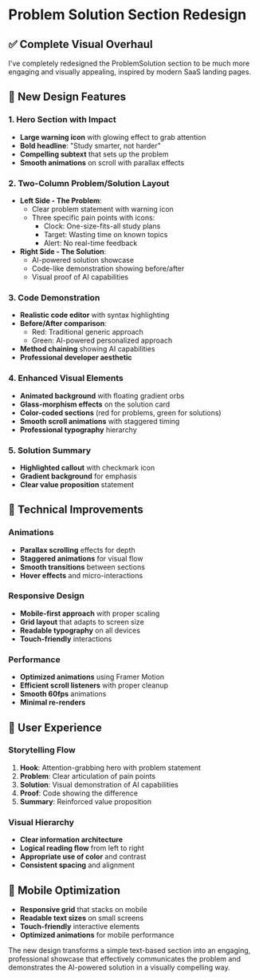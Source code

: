 # Problem Solution Section Redesign

## ✅ Complete Visual Overhaul

I've completely redesigned the ProblemSolution section to be much more engaging and visually appealing, inspired by modern SaaS landing pages.

## 🎨 New Design Features

### 1. **Hero Section with Impact**
- **Large warning icon** with glowing effect to grab attention
- **Bold headline**: "Study smarter, not harder"
- **Compelling subtext** that sets up the problem
- **Smooth animations** on scroll with parallax effects

### 2. **Two-Column Problem/Solution Layout**
- **Left Side - The Problem**: 
  - Clear problem statement with warning icon
  - Three specific pain points with icons:
    - Clock: One-size-fits-all study plans
    - Target: Wasting time on known topics
    - Alert: No real-time feedback
- **Right Side - The Solution**:
  - AI-powered solution showcase
  - Code-like demonstration showing before/after
  - Visual proof of AI capabilities

### 3. **Code Demonstration**
- **Realistic code editor** with syntax highlighting
- **Before/After comparison**:
  - Red: Traditional generic approach
  - Green: AI-powered personalized approach
- **Method chaining** showing AI capabilities
- **Professional developer aesthetic**

### 4. **Enhanced Visual Elements**
- **Animated background** with floating gradient orbs
- **Glass-morphism effects** on the solution card
- **Color-coded sections** (red for problems, green for solutions)
- **Smooth scroll animations** with staggered timing
- **Professional typography** hierarchy

### 5. **Solution Summary**
- **Highlighted callout** with checkmark icon
- **Gradient background** for emphasis
- **Clear value proposition** statement

## 🚀 Technical Improvements

### Animations
- **Parallax scrolling** effects for depth
- **Staggered animations** for visual flow
- **Smooth transitions** between sections
- **Hover effects** and micro-interactions

### Responsive Design
- **Mobile-first approach** with proper scaling
- **Grid layout** that adapts to screen size
- **Readable typography** on all devices
- **Touch-friendly** interactions

### Performance
- **Optimized animations** using Framer Motion
- **Efficient scroll listeners** with proper cleanup
- **Smooth 60fps** animations
- **Minimal re-renders**

## 🎯 User Experience

### Storytelling Flow
1. **Hook**: Attention-grabbing hero with problem statement
2. **Problem**: Clear articulation of pain points
3. **Solution**: Visual demonstration of AI capabilities
4. **Proof**: Code showing the difference
5. **Summary**: Reinforced value proposition

### Visual Hierarchy
- **Clear information architecture**
- **Logical reading flow** from left to right
- **Appropriate use of color** and contrast
- **Consistent spacing** and alignment

## 📱 Mobile Optimization

- **Responsive grid** that stacks on mobile
- **Readable text sizes** on small screens
- **Touch-friendly** interactive elements
- **Optimized animations** for mobile performance

The new design transforms a simple text-based section into an engaging, professional showcase that effectively communicates the problem and demonstrates the AI-powered solution in a visually compelling way.
